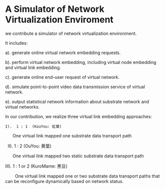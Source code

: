 # A Simulator of Network Virtualization Enviroment

we contribute a simulator of network virtualization environment. 

It includes:

  a).  generate online virtual network embedding requests.
  
  b).  perform virtual network embedding, including virtual node embedding and virtual link embedding.
  
  c).  generate online end-user request of virtual network.
  
  d).  simulate point-to-point video data transmission service of virtual network.
  
  e).  output statistical network information about substrate network and virtual networks.


In our contribution, we realize three virtual link embedding approaches:

    I).  1 : 1  (KouYou: 紅葉)
    
         One virtual link mapped one substrate data transport path

    II).  1 : 2  (OuYou: 黄葉)
    
         One virtual link mapped two static substrate data transport path
  
   III).  1 : 1 or 2 (KuroMame: 黒豆)
   
         One virtual link mapped one or two substrate data transport paths that can be reconfigure dynamically based on network status.
